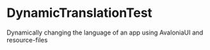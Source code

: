 # DynamicTranslationTest
Dynamically changing the language of an app using AvaloniaUI and resource-files

